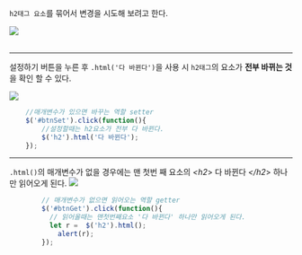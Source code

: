`h2태그 요소`를 묶어서 변경을 시도해 보려고 한다.

<img src = "https://user-images.githubusercontent.com/69107255/105835177-d1c3a280-600e-11eb-82f8-d11a90c7b9a1.png">
<br>
<br>
<hr>

설정하기 버튼을 누른 후 `.html('다 바뀐다')`을 사용 시 `h2태그`의 요소가 **전부 바뀌는 것**을 확인 할 수 있다.

<img src ="https://user-images.githubusercontent.com/69107255/105835361-09324f00-600f-11eb-94ad-c10c334e3675.png">

```javascript
    //매개변수가 있으면 바꾸는 역할 setter
    $('#btnSet').click(function(){
        //설정할때는 h2요소가 전부 다 바뀐다.
        $('h2').html('다 바뀐다');
    });
```
<hr>

`.html()`의 매개변수가 없을 경우에는 맨 첫번 째 요소의 *<h2*> 다 바뀐다 *</h2*> 하나만 읽어오게 된다.
<img src = "https://user-images.githubusercontent.com/69107255/105835728-84940080-600f-11eb-9192-77ece85d8273.png">

```javascript
        // 매개변수가 없으면 읽어오는 역할 getter
        $('#btnGet').click(function(){
          // 읽어올때는 맨첫번째요소 '다 바뀐다' 하나만 읽어오게 된다.
          let r =  $('h2').html();
            alert(r);
        });
```